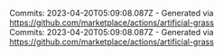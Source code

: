 Commits: 2023-04-20T05:09:08.087Z - Generated via https://github.com/marketplace/actions/artificial-grass
<br>
Commits: 2023-04-20T05:09:08.087Z - Generated via https://github.com/marketplace/actions/artificial-grass
<br>
